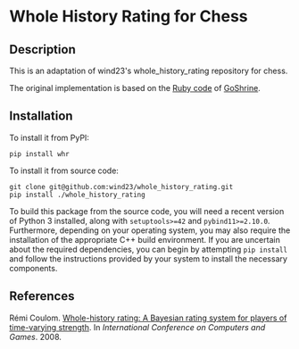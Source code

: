 Whole History Rating for Chess
====================

## Description

This is an adaptation of wind23's whole_history_rating repository for chess.

The original implementation is based on the [Ruby code](https://github.com/goshrine/whole_history_rating) of [GoShrine](http://goshrine.com).

## Installation

To install it from PyPI:

    pip install whr

To install it from source code:

    git clone git@github.com:wind23/whole_history_rating.git
    pip install ./whole_history_rating

To build this package from the source code, you will need a recent version of Python 3 installed, along with `setuptools>=42` and `pybind11>=2.10.0`. Furthermore, depending on your operating system, you may also require the installation of the appropriate C++ build environment. If you are uncertain about the required dependencies, you can begin by attempting `pip install` and follow the instructions provided by your system to install the necessary components.

## References

Rémi Coulom. [Whole-history rating: A Bayesian rating system for players of time-varying strength](https://www.remi-coulom.fr/WHR/WHR.pdf). In _International Conference on Computers and Games_. 2008.
